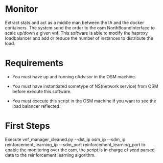 # Monitor

Extract stats and act as a middle man between the IA and the docker containers. The system send the order to the osm NorthBoundInterface to scale up/down a given vnf. This software is able to modify the haproxy loadbalancer and add or reduce the number of instances to distribute the load.

# Requirements 

- You must have up and running cAdvisor in the OSM machine.

- You must have instantiated sometype of NS(network service) from OSM before execute this software.

- You must execute this script in the  OSM machine if you want to see the load balancer reflected.

# First Steps

Execute vnf_manager_cleaned.py --dst_ip osm_ip --sdm_ip  reinforcement_learning_ip --sdm_port reinforcement_learning_port to enable the monitoring over the osm, the script is in charge of send parsed data to the reinforcement learning algorithm.

